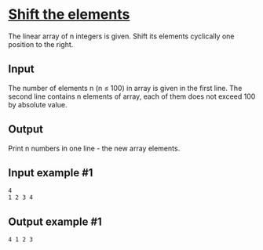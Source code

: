 # [Shift the elements](https://www.e-olymp.com/en/problems/922)
The linear array of n integers is given. Shift its elements cyclically one position to the right.

## Input
The number of elements n (n ≤ 100) in array is given in the first line. The second line contains n elements of array, each of them does not exceed 100 by absolute value.

## Output
Print n numbers in one line - the new array elements.

## Input example #1
```
4
1 2 3 4
```

## Output example #1
```
4 1 2 3
```
